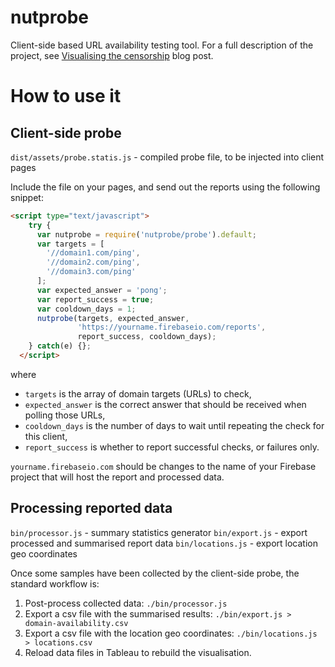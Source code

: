 nutprobe
========

Client-side based URL availability testing tool. For a full description of the project, see [Visualising the censorship](http://speakmy.name/2014/09/28/visualising-the-censorship/) blog post.


How to use it
=============

Client-side probe
-----------------

`dist/assets/probe.statis.js` - compiled probe file, to be injected into client pages

Include the file on your pages, and send out the reports using the following snippet:

```html
<script type="text/javascript">
    try {
      var nutprobe = require('nutprobe/probe').default;
      var targets = [
        '//domain1.com/ping',
        '//domain2.com/ping',
        '//domain3.com/ping'
      ];
      var expected_answer = 'pong';
      var report_success = true;
      var cooldown_days = 1;
      nutprobe(targets, expected_answer,
               'https://yourname.firebaseio.com/reports',
               report_success, cooldown_days);
    } catch(e) {};
  </script>
```

where
* `targets` is the array of domain targets (URLs) to check,
* `expected_answer` is the correct answer that should be received when polling those URLs,
* `cooldown_days` is the number of days to wait until repeating the check for this client,
* `report_success` is whether to report successful checks, or failures only.

`yourname.firebaseio.com` should be changes to the name of your Firebase project that will host the report and processed data.

Processing reported data
------------------------

`bin/processor.js` - summary statistics generator
`bin/export.js` - export processed and summarised report data
`bin/locations.js` - export location geo coordinates

Once some samples have been collected by the client-side probe, the standard workflow is:

1. Post-process collected data: `./bin/processor.js`
2. Export a csv file with the summarised results: `./bin/export.js > domain-availability.csv`
3. Export a csv file with the location geo coordinates: `./bin/locations.js > locations.csv`
4. Reload data files in Tableau to rebuild the visualisation.


